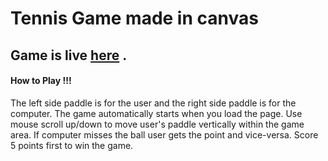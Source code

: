 # Tennis Game made in canvas

## Game  is live [here](https://dsahu1997.000webhostapp.com/games/Tennis/game.html) .

#### How to Play !!!

The left side paddle is for the user and the right side paddle is for the computer. The game automatically starts when you load the page. Use mouse scroll up/down to move user's paddle vertically within the game area. If computer misses the ball user gets the point and vice-versa. Score 5 points first to win the game. 

